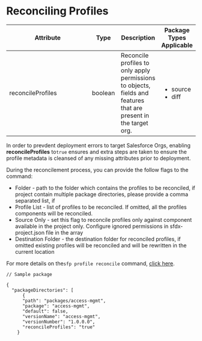 # Reconciling Profiles

<table><thead><tr><th width="229">Attribute</th><th>Type</th><th>Description</th><th>Package Types Applicable</th></tr></thead><tbody><tr><td>reconcileProfiles</td><td>boolean</td><td>Reconcile profiles to only apply permissions  to objects, fields and features that are present in the target org.</td><td><p></p><ul><li>source</li><li>diff</li></ul></td></tr></tbody></table>

In order to prevdent deployment errors to target Salesforce Orgs, enabling **reconcileProfiles** to`true` ensures and extra steps are taken to ensure the profile metadata is cleansed of any missing attributes prior to deployment. &#x20;

During the reconcilement process, you can provide the follow flags to the command:

* Folder - path to the folder which contains the profiles to be reconciled, if project contain multiple package directories, please provide a comma separated list, if
* Profile List - list of profiles to be reconciled. If omitted, all the profiles components will be reconciled.
* Source Only - set this flag to reconcile profiles only against component available in the project only. Configure ignored permissions in sfdx-project.json file in the array
* Destination Folder - the destination folder for reconciled profiles, if omitted existing profiles will be reconciled and will be rewritten in the current location

For more details on the`sfp profile reconcile` command, [click here](../../command-guide/utilities/profile.md).

```
// Sample package 

{
  "packageDirectories": [
      {    
      "path": "packages/access-mgmt",
      "package": "access-mgmt",
      "default": false,
      "versionName": "access-mgmt",
      "versionNumber": "1.0.0.0",
      "reconcileProfiles": "true"
    }

```



